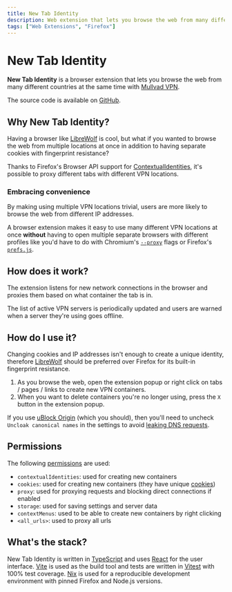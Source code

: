 ```yaml
---
title: New Tab Identity
description: Web extension that lets you browse the web from many different countries at the same time with Mullvad VPN.
tags: ["Web Extensions", "Firefox"]
---
```


# New Tab Identity

**New Tab Identity** is a browser extension that lets you browse the web from many different countries at the same time with [Mullvad VPN](https://mullvad.net).

The source code is available on [GitHub](https://github.com/donovanglover/new-tab-identity).

## Why New Tab Identity?

Having a browser like [LibreWolf](https://librewolf.net/) is cool, but what if you wanted to browse the web from multiple locations at once in addition to having separate cookies with fingerprint resistance?

Thanks to Firefox's Browser API support for [ContextualIdentities](https://developer.mozilla.org/en-US/docs/Mozilla/Add-ons/WebExtensions/Browser_support_for_JavaScript_APIs#contextualidentities), it's possible to proxy different tabs with different VPN locations.

### Embracing convenience

By making using multiple VPN locations trivial, users are more likely to browse the web from different IP addresses.

A browser extension makes it easy to use many different VPN locations at once **without** having to open multiple separate browsers with different profiles like you'd have to do with Chromium's [`--proxy`](https://peter.sh/experiments/chromium-command-line-switches/) flags or Firefox's [`prefs.js`](https://kb.mozillazine.org/Network.proxy.type).

## How does it work?

The extension listens for new network connections in the browser and proxies them based on what container the tab is in.

The list of active VPN servers is periodically updated and users are warned when a server they're using goes offline.

## How do I use it?

Changing cookies and IP addresses isn't enough to create a unique identity, therefore [LibreWolf](https://librewolf.net/) should be preferred over Firefox for its built-in fingerprint resistance.

1. As you browse the web, open the extension popup or right click on tabs / pages / links to create new VPN containers.
2. When you want to delete containers you're no longer using, press the `X` button in the extension popup.

If you use [uBlock Origin](https://github.com/gorhill/uBlock) (which you should), then you'll need to uncheck `Uncloak canonical names` in the settings to avoid [leaking DNS requests](https://github.com/gorhill/uBlock/wiki/Dashboard:-Settings#uncloak-canonical-names).

## Permissions

The following [permissions](https://developer.mozilla.org/en-US/docs/Mozilla/Add-ons/WebExtensions/manifest.json/permissions) are used:

- `contextualIdentities`: used for creating new containers
- `cookies`: used for creating new containers (they have unique [cookies](https://developer.mozilla.org/en-US/docs/Mozilla/Add-ons/WebExtensions/API/contextualIdentities))
- `proxy`: used for proxying requests and blocking direct connections if enabled
- `storage`: used for saving settings and server data
- `contextMenus`: used to be able to create new containers by right clicking
- `<all_urls>`: used to proxy all urls

## What's the stack?

New Tab Identity is written in [TypeScript](https://www.typescriptlang.org/) and uses [React](https://react.dev/) for the user interface. [Vite](https://vitejs.dev/) is used as the build tool and tests are written in [Vitest](https://vitest.dev/) with 100% test coverage. [Nix](https://nixos.org/) is used for a reproducible development environment with pinned Firefox and Node.js versions.
